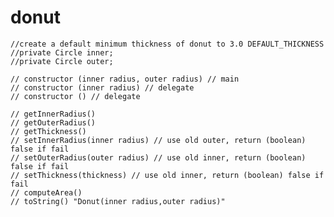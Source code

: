 # donut


    //create a default minimum thickness of donut to 3.0 DEFAULT_THICKNESS
    //private Circle inner;
    //private Circle outer;
    
    // constructor (inner radius, outer radius) // main
    // constructor (inner radius) // delegate
    // constructor () // delegate
    
    // getInnerRadius()
    // getOuterRadius()
    // getThickness()
    // setInnerRadius(inner radius) // use old outer, return (boolean) false if fail
    // setOuterRadius(outer radius) // use old inner, return (boolean) false if fail
    // setThickness(thickness) // use old inner, return (boolean) false if fail
    // computeArea()
    // toString() "Donut(inner radius,outer radius)"
